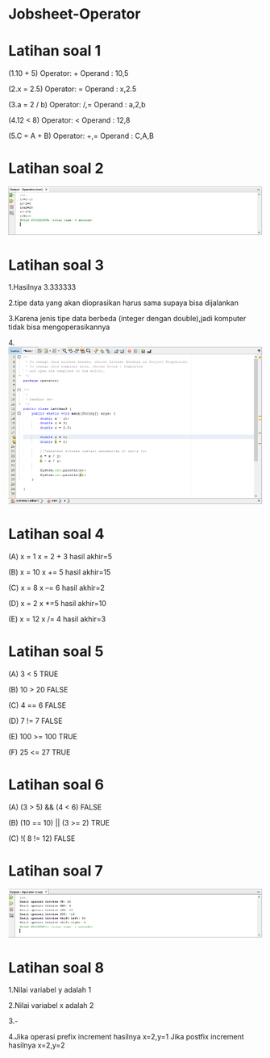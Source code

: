 # Jobsheet-Operator

# Latihan soal 1
(1.10 + 5)
Operator: +
Operand : 10,5

(2.x = 2.5)
Operator: =
Operand : x,2.5

(3.a = 2 / b)
Operator: /,=
Operand : a,2,b

(4.12 < 8)
Operator: <
Operand : 12,8

(5.C = A + B)
Operator: +,=
Operand : C,A,B
  
# Latihan soal 2
  
![Alt Text](https://github.com/NextDvn/Jobsheet-Operator/blob/master/Capture.PNG)
  
# Latihan soal 3
  
1.Hasilnya 3.333333

2.tipe data yang akan dioprasikan harus sama supaya bisa dijalankan

3.Karena jenis tipe data berbeda (integer dengan double),jadi komputer tidak bisa mengoperasikannya

4.![Alt Text](https://github.com/NextDvn/Jobsheet-Operator/blob/master/Capture3.PNG)

# Latihan soal 4

(A) x = 1 x = 2 + 3 
hasil akhir=5

(B) x = 10 x += 5
hasil akhir=15

(C) x = 8 x –= 6
hasil akhir=2

(D) x = 2 x *=5
hasil akhir=10

(E) x = 12 x /= 4
hasil akhir=3
  
# Latihan soal 5

(A) 3 < 5 TRUE

(B) 10 > 20 FALSE

(C) 4 == 6 FALSE

(D) 7 != 7 FALSE

(E) 100 >= 100 TRUE

(F) 25 <= 27 TRUE

# Latihan soal 6

(A) (3 > 5) && (4 < 6) FALSE

(B) (10 == 10) || (3 >= 2) TRUE

(C) !( 8 != 12) FALSE

# Latihan soal 7

![Alt Text](https://github.com/NextDvn/Jobsheet-Operator/blob/master/Capture4.PNG)

# Latihan soal 8

1.Nilai variabel y adalah 1

2.Nilai variabel x adalah 2

3.-

4.Jika operasi prefix increment hasilnya x=2,y=1
Jika postfix increment hasilnya x=2,y=2

